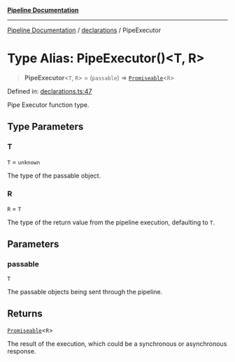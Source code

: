 [**Pipeline Documentation**](../../README.md)

***

[Pipeline Documentation](../../README.md) / [declarations](../README.md) / PipeExecutor

# Type Alias: PipeExecutor()\<T, R\>

> **PipeExecutor**\<`T`, `R`\> = (`passable`) => [`Promiseable`](Promiseable.md)\<`R`\>

Defined in: [declarations.ts:47](https://github.com/stonemjs/pipeline/blob/2eff0e8e1fb564de78ed833206823c91f7932eb4/src/declarations.ts#L47)

Pipe Executor function type.

## Type Parameters

### T

`T` = `unknown`

The type of the passable object.

### R

`R` = `T`

The type of the return value from the pipeline execution, defaulting to `T`.

## Parameters

### passable

`T`

The passable objects being sent through the pipeline.

## Returns

[`Promiseable`](Promiseable.md)\<`R`\>

The result of the execution, which could be a synchronous or asynchronous response.
